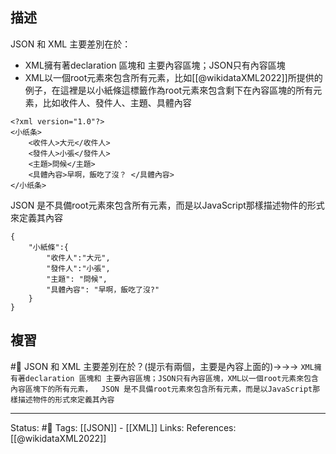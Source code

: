 

## 描述

JSON 和 XML 主要差別在於：
- XML擁有著declaration 區塊和 主要內容區塊；JSON只有內容區塊
- XML以一個root元素來包含所有元素，比如[[@wikidataXML2022]]所提供的例子，在這裡是以小紙條這標籤作為root元素來包含剩下在內容區塊的所有元素，比如收件人、發件人、主題、具體內容
```
<?xml version="1.0"?>
<小纸条>
    <收件人>大元</收件人>
    <發件人>小張</發件人>
    <主題>問候</主題>
    <具體內容>早啊，飯吃了沒？ </具體內容>
</小纸条>
```
  JSON 是不具備root元素來包含所有元素，而是以JavaScript那樣描述物件的形式來定義其內容
```
{
	"小紙條":{
		"收件人":"大元",
		"發件人":"小張",
		"主題": "問候",
		"具體內容": "早啊，飯吃了沒?"
	}
}
```

## 複習

#🧠 JSON 和 XML 主要差別在於？(提示有兩個，主要是內容上面的)->->-> `XML擁有著declaration 區塊和 主要內容區塊；JSON只有內容區塊，XML以一個root元素來包含內容區塊下的所有元素，  JSON 是不具備root元素來包含所有元素，而是以JavaScript那樣描述物件的形式來定義其內容`
<!--SR:!2022-06-12,11,250-->


---
Status: #🌱 
Tags:
[[JSON]] - [[XML]]
Links:
References:
[[@wikidataXML2022]]